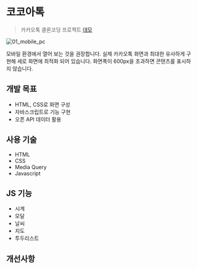 # 코코아톡

> 카카오톡 클론코딩 프로젝트 [데모](https://shinyelee.github.io/kokoa-clone/)

![01_mobile_pc](https://user-images.githubusercontent.com/68595933/148503753-b8ce4ad7-90a5-4f7e-89b4-520a91cf2a76.jpg)

모바일 환경에서 열어 보는 것을 권장합니다. 실제 카카오톡 화면과 최대한 유사하게 구현해 세로 화면에 최적화 되어 있습니다. 화면폭이 600px을 초과하면 콘텐츠를 표시하지 않습니다.

## 개발 목표

- HTML, CSS로 화면 구성
- 자바스크립트로 기능 구현
- 오픈 API 데이터 활용

## 사용 기술

- HTML
- CSS
- Media Query
- Javascript

## JS 기능

- 시계
- 모달
- 날씨
- 지도
- 투두리스트

## 개선사항
